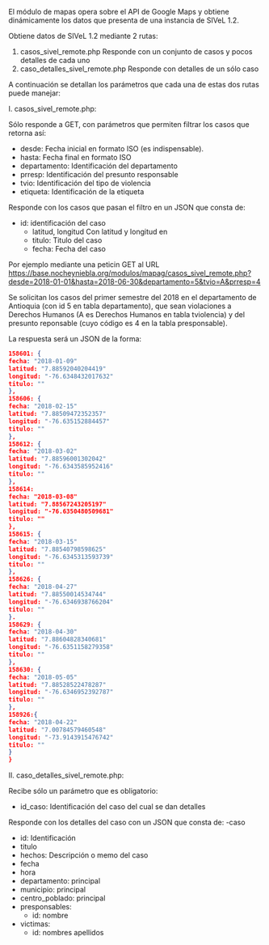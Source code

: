 El módulo de mapas opera sobre el API de Google Maps y obtiene dinámicamente los datos que presenta de una instancia de SIVeL 1.2.

Obtiene datos de SIVeL 1.2 mediante 2 rutas:
1. casos_sivel_remote.php  Responde con un conjunto de casos y pocos detalles de cada uno
2. caso_detalles_sivel_remote.php Responde con detalles de un sólo caso

A continuación se detallan los parámetros que cada una de estas dos rutas puede manejar:

I. casos_sivel_remote.php:

Sólo responde a GET, con parámetros que permiten filtrar los casos que retorna así:

- desde: Fecha inicial en formato ISO (es indispensable).
- hasta: Fecha final en formato ISO 
- departamento:  Identificación del departamento 
- prresp: Identificación del presunto responsable
- tvio: Identificación del tipo de violencia
- etiqueta: Identificación de la etiqueta


Responde con los casos que pasan el filtro en un JSON que consta de:
 - id: identificación del caso
   - latitud, longitud Con latitud y longitud en 
   - titulo: Titulo del caso
   - fecha: Fecha del caso

Por ejemplo mediante una peticin GET al URL https://base.nocheyniebla.org/modulos/mapag/casos_sivel_remote.php?desde=2018-01-01&hasta=2018-06-30&departamento=5&tvio=A&prresp=4

Se solicitan los casos del primer semestre del 2018 en el departamento de Antioquia (con id 5 en tabla departamento), que sean violaciones a Derechos Humanos (A es Derechos Humanos en tabla tviolencia) y del presunto reponsable (cuyo código es 4 en la tabla presponsable).

La respuesta será un JSON de la forma:

```JSON
158601: {
fecha: "2018-01-09"
latitud: "7.88592040204419"
longitud: "-76.6348432017632"
titulo: ""
},
158606: {
fecha: "2018-02-15"
latitud: "7.88509472352357"
longitud: "-76.635152884457"
titulo: ""
},
158612: {
fecha: "2018-03-02"
latitud: "7.88596001302042"
longitud: "-76.6343585952416"
titulo: ""
},
158614:
fecha: "2018-03-08"
latitud: "7.88567243205197"
longitud: "-76.6350480509681"
titulo: ""
}, 
158615: {
fecha: "2018-03-15"
latitud: "7.88540798598625"
longitud: "-76.6345313593739"
titulo: ""
}, 
158626: {
fecha: "2018-04-27"
latitud: "7.88550014534744"
longitud: "-76.6346938766204"
titulo: ""
}.
158629: {
fecha: "2018-04-30"
latitud: "7.88604828340681"
longitud: "-76.6351158279358"
titulo: ""
},
158630: {
fecha: "2018-05-05"
latitud: "7.88528522478287"
longitud: "-76.6346952392787"
titulo: ""
},
158926:{ 
fecha: "2018-04-22"
latitud: "7.00784579460548"
longitud: "-73.9143915476742"
titulo: ""
}
}
```

II. caso_detalles_sivel_remote.php:

Recibe sólo un parámetro que es obligatorio:
- id_caso: Identificación del caso del cual se dan detalles

Responde con los detalles del caso con un JSON que consta de:
-caso
  - id: Identificación
  - titulo
  - hechos: Descripción o memo del caso
  - fecha
  - hora 
  - departamento: principal
  - municipio: principal
  - centro_poblado: principal
  - presponsables:
    - id: nombre
  - victimas:
    - id: nombres apellidos
    
  
